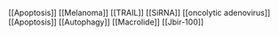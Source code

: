 [[Apoptosis]]
[[Melanoma]]
[[TRAIL]]
[[SiRNA]]
[[oncolytic adenovirus]]
[[Apoptosis]]
[[Autophagy]]
[[Macrolide]]
[[Jbir-100]]
